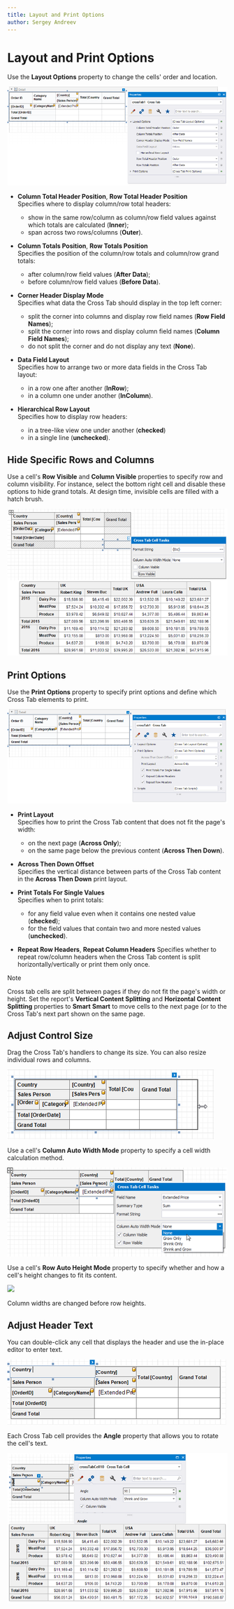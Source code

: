 ```yaml
---
title: Layout and Print Options
author: Sergey Andreev
---
```

# Layout and Print Options

Use the **Layout Options** property to change the cells' order and location.

![](../../../../../images/eurd-win-cross-tab-layout-options-properties-window.png)

* **Column Total Header Position**, **Row Total Header Position**  
    Specifies where to display column/row total headers:
    * show in the same row/column as column/row field values against which totals are calculated (**Inner**);
    * span across two rows/columns (**Outer**).

* **Column Totals Position**, **Row Totals Position**  
    Specifies the position of the column/row totals and column/row grand totals:
    * after column/row field values (**After Data**);
    * before column/row field values (**Before Data**).

* **Corner Header Display Mode**  
    Specifies what data the Cross Tab should display in the top left corner:
    * split the corner into columns and display row field names (**Row Field Names**);
    * split the corner into rows and display column field names (**Column Field Names**);
    * do not split the corner and do not display any text (**None**).

* **Data Field Layout**  
    Specifies how to arrange two or more data fields in the Cross Tab layout:
    * in a row one after another (**InRow**);
    * in a column one under another (**InColumn**).

* **Hierarchical Row Layout**  
    Specifies how to display row headers:
    * in a tree-like view one under another (**checked**)
    * in a single line (**unchecked**).

## Hide Specific Rows and Columns

Use a cell's **Row Visible** and **Column Visible** properties to specify row and column visibility. For instance, select the bottom right cell and disable these options to hide grand totals. At design time, invisible cells are filled with a hatch brush.

![](../../../../../images/eurd-win-cross-tab-with-hidden-grand-totals.png)

## Print Options

Use the **Print Options** property to specify print options and define which Cross Tab elements to print.

![](../../../../../images/eurd-win-cross-tab-print-options-properties-window.png)

* **Print Layout**  
    Specifies how to print the Cross Tab content that does not fit the page's width:
    * on the next page (**Across Only**);
    * on the same page below the previous content (**Across Then Down**).

* **Across Then Down Offset**  
    Specifies the vertical distance between parts of the Cross Tab content in the **Across Then Down** print layout.

* **Print Totals For Single Values**  
    Specifies when to print totals:
    * for any field value even when it contains one nested value (**checked**);
    * for the field values that contain two and more nested values (**unchecked**).

* **Repeat Row Headers**, **Repeat Column Headers**
    Specifies whether to repeat row/column headers when the Cross Tab content is split horizontally/vertically or print them only once.

> [!Note]
> Cross tab cells are split between pages if they do not fit the page's width or height. Set the report's **Vertical Content Splitting** and **Horizontal Content Splitting** properties to **Smart** **Smart** to move cells to the next page (or to the Cross Tab's next part shown on the same page.

## Adjust Control Size

Drag the Cross Tab's handlers to change its size. You can also resize individual rows and columns.

![](../../../../../images/eurd-win-cross-tab-change-size.png)

Use a cell's **Column Auto Width Mode** property to specify a cell width calculation method.

![](../../../../../images/eurd-win-cross-tab-cell-column-auto-width-mode.png)

Use a cell's **Row Auto Height Mode** property to specify whether and how a cell's height changes to fit its content.

![](~/images/cross-tab-row-auto-height-mode-property.png)

Column widths are changed before row heights.


## Adjust Header Text

You can double-click any cell that displays the header and use the in-place editor to enter text.

![](../../../../../images/eurd-win-cross-tab-cell-in-place-editor.png)

Each Cross Tab cell provides the **Angle** property that allows you to rotate the cell's text.

![](../../../../../images/eurd-win-cross-tab-cell-angle-property.png)
